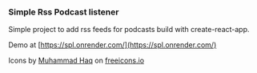 ### Simple Rss Podcast listener

Simple project to add rss feeds for podcasts build with create-react-app.

Demo at [https://spl.onrender.com/](https://spl.onrender.com/)

Icons by [Muhammad Haq](https://freeicons.io/profile/823) on [freeicons.io](https://freeicons.io)
